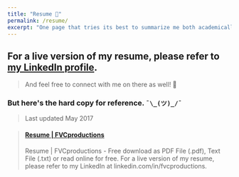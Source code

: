 ```yaml
---
title: "Resume 📄️"
permalink: /resume/
excerpt: "One page that tries its best to summarize me both academically and professionally. Hah."
---
```


## For a live version of my resume, please refer to <a href="https://linkedin.com/in/fvcproductions" target="_blank" rel="noopener">my LinkedIn profile</a>.

> And feel free to connect with me on there as well! 👥️

<script src="//platform.linkedin.com/in.js" type="text/javascript"></script>
<script type="IN/MemberProfile" data-id="https://www.linkedin.com/in/fvcproductions" data-format="inline" data-related="false"></script>

### But here's the hard copy for reference. `¯\_(ツ)_/¯`

> Last updated May 2017

<blockquote class="embedly-card"><h4><a href="https://www.scribd.com/document/324348340/Resume-FVCproductions">Resume | FVCproductions</a></h4><p>Resume | FVCproductions - Free download as PDF File (.pdf), Text File (.txt) or read online for free. For a live version of my resume, please refer to my LinkedIn at linkedin.com/in/fvcproductions.</p></blockquote>